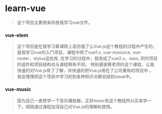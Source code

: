 # learn-vue

> 这个项目主要用来存放我学习vue文件。

### vue-elem 

> 这个项目是在我学习慕课网上高仿饿了么Vue.js这个教程的过程中产生的，是我学习vue的入门项目，课程中用了vue1.x, vue-resource, vue-router，stylus这些库, 在学习的过程中，我改成了vue2.x，sass, 同时项目的组件和项目结构也与课程稍有不同。 特别感谢黄老师的这个课程，让我快速的对Vue.js有了了解，并快速的把Vue.js用在了公司重构的项目中 。
  > 我会慢慢把这个项目中学习的到各种知识点都总结到issue中。

### vue-music
> 因为自己一直想学一下音乐播放器，正好mooc有这个教程所以买来学一下，顺路通过课程加深自己对Vue.js的理解和使用。

